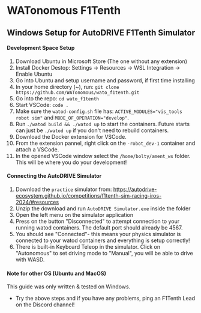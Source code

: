 # WATonomous F1Tenth

## Windows Setup for AutoDRIVE F1Tenth Simulator

#### Development Space Setup
1. Download Ubuntu in Microsoft Store (The one without any extension)
2. Install Docker Destop: Settings -> Resources -> WSL Integration -> Enable Ubuntu
3. Go into Ubuntu and setup username and password, if first time installing
4. In your home directory (~), run: `git clone https://github.com/WATonomous/wato_f1tenth.git`
5. Go into the repo: `cd wato_f1tenth`
6. Start VSCode: `code .`
7. Make sure the `watod-config.sh` file has: `ACTIVE_MODULES="vis_tools robot sim"` and `MODE_OF_OPERATION="develop"`. 
8. Run `./watod build && ./watod up` to start the containers. Future starts can just be `./watod up` if you don't need to rebuild containers.
9. Download the Docker extension for VSCode. 
10. From the extension pannel, right click on the `-robot_dev-1` container and attach a VSCode.
11. In the opened VSCode window select the `/home/bolty/ament_ws` folder. This will be where you do your development!

#### Connecting the AutoDRIVE Simulator
1. Download the `practice` simulator from: https://autodrive-ecosystem.github.io/competitions/f1tenth-sim-racing-iros-2024/#resources
2. Unzip the download and run `AutoDRIVE Simulator.exe` inside the folder
3. Open the left menu on the simulator application
4. Press on the button "Disconnected" to attempt connection to your running watod containers. The default port should already be 4567.
5. You should see "Connected"- this means your physics simulator is connected to your watod containers and everything is setup correctly!
6. There is built-in Keyboard Teleop in the simulator. Click on "Autonomous" to set driving mode to "Manual", you will be able to drive with WASD.

#### Note for other OS (Ubuntu and MacOS)
This guide was only written & tested on Windows. 
- Try the above steps and if you have any problems, ping an F1Tenth Lead on the Discord channel!
